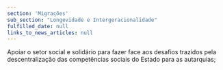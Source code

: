 ```yaml
---
section: 'Migrações'
sub_section: "Longevidade e Intergeracionalidade"
fulfilled_date: null
links_to_news_articles: null
---
```


Apoiar o setor social e solidário para fazer face aos desafios trazidos pela descentralização das competências sociais do Estado para as autarquias;